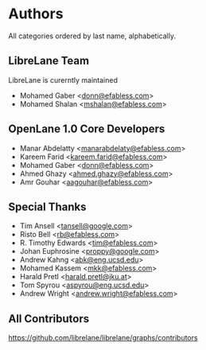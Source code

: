 # Authors
All categories ordered by last name, alphabetically.

## LibreLane Team
LibreLane is curerntly maintained 

* Mohamed Gaber \<donn@efabless.com\>
* Mohamed Shalan \<mshalan@efabless.com\>

## OpenLane 1.0 Core Developers
* Manar Abdelatty \<manarabdelaty@efabless.com\>
* Kareem Farid \<kareem.farid@efabless.com\>
* Mohamed Gaber \<donn@efabless.com\>
* Ahmed Ghazy \<ahmed.ghazy@efabless.com\>
* Amr Gouhar \<aagouhar@efabless.com\>

## Special Thanks
* Tim Ansell \<tansell@google.com\>
* Risto Bell \<rb@efabless.com\>
* R. Timothy Edwards \<tim@efabless.com\>
* Johan Euphrosine \<proppy@google.com\>
* Andrew Kahng \<abk@eng.ucsd.edu\>
* Mohamed Kassem \<mkk@efabless.com\>
* Harald Pretl \<harald.pretl@jku.at\>
* Tom Spyrou \<aspyrou@eng.ucsd.edu\>
* Andrew Wright \<andrew.wright@efabless.com\>

## All Contributors

https://github.com/librelane/librelane/graphs/contributors
